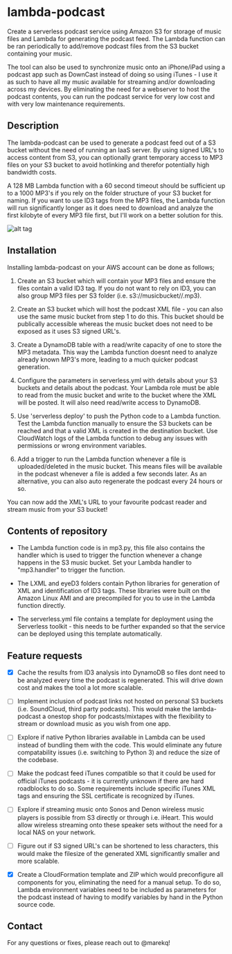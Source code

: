 lambda-podcast
==============


Create a serverless podcast service using Amazon S3 for storage of music files and Lambda for generating the podcast feed. The Lambda function can be ran periodically to add/remove podcast files from the S3 bucket containing your music. 

The tool can also be used to synchronize music onto an iPhone/iPad using a podcast app such as DownCast instead of doing so using iTunes - I use it as such to have all my music available for streaming and/or downloading across my devices. By eliminating the need for a webserver to host the podcast contents, you can run the podcast service for very low cost and with very low maintenance requirements. 



Description
-----------


The lambda-podcast can be used to generate a podcast feed out of a S3 bucket without the need of running an IaaS server. By using signed URL's to access content from S3, you can optionally grant temporary access to MP3 files on your S3 bucket to avoid hotlinking and therefor potentially high bandwidth costs. 

A 128 MB Lambda function with a 60 second timeout should be sufficient up to a 1000 MP3's if you rely on the folder structure of your S3 bucket for naming. If you want to use ID3 tags from the MP3 files, the Lambda function will run significantly longer as it does need to download and analyze the first kilobyte of every MP3 file first, but I'll work on a better solution for this. 


![alt tag](https://raw.githubusercontent.com/marekq/lambda-podcast/master/docs/1.png)



Installation
------------


Installing lambda-podcast on your AWS account can be done as follows;


1. Create an S3 bucket which will contain your MP3 files and ensure the files contain a valid ID3 tag. If you do not want to rely on ID3, you can also group MP3 files per S3 folder (i.e. s3://musicbucket/<artist>/<track>.mp3).

2. Create an S3 bucket which will host the podcast XML file - you can also use the same music bucket from step 1 to do this. This bucket should be publically accessible whereas the music bucket does not need to be exposed as it uses S3 signed URL's. 

3. Create a DynamoDB table with a read/write capacity of one to store the MP3 metadata. This way the Lambda function doesnt need to analyze already known MP3's more, leading to a much quicker podcast generation. 

3. Configure the parameters in serverless.yml with details about your S3 buckets and details about the podcast. Your Lambda role must be able to read from the music bucket and write to the bucket where the XML will be posted. It will also need read/write access to DynamoDB. 

4. Use 'serverless deploy' to push the Python code to a Lambda function. Test the Lambda function manually to ensure the S3 buckets can be reached and that a valid XML is created in the destination bucket. Use CloudWatch logs of the Lambda function to debug any issues with permissions or wrong environment variables. 

5. Add a trigger to run the Lambda function whenever a file is uploaded/deleted in the music bucket. This means files will be  available in the podcast whenever a file is added a few seconds later. As an alternative, you can also auto regenerate the podcast every 24 hours or so. 


You can now add the XML's URL to your favourite podcast reader and stream music from your S3 bucket!



Contents of repository
----------------------


- The Lambda function code is in mp3.py, this file also contains the handler which is used to trigger the function whenever a change happens in the S3 music bucket. Set your Lambda handler to "mp3.handler" to trigger the function. 

- The LXML and eyeD3 folders contain Python libraries for generation of XML and identification of ID3 tags. These libraries were built on the Amazon Linux AMI and are precompiled for you to use in the Lambda function directly. 

- The serverless.yml file contains a template for deployment using the Serverless toolkit - this needs to be further expanded so that the service can be deployed using this template automatically. 



Feature requests
----------------


- [X] Cache the results from ID3 analysis into DynamoDB so files dont need to be analyzed every time the podcast is regenerated. This will drive down cost and makes the tool a lot more scalable.  

- [ ] Implement inclusion of podcast links not hosted on personal S3 buckets (i.e. SoundCloud, third party podcasts). This would make the lambda-podcast a onestop shop for podcasts/mixtapes with the flexibility to stream or download music as you wish from one app. 

- [ ] Explore if native Python libraries available in Lambda can be used instead of bundling them with the code. This would eliminate any future compatability issues (i.e. switching to Python 3) and reduce the size of the codebase. 

- [ ] Make the podcast feed iTunes compatible so that it could be used for official iTunes podcasts - it is currently unknown if there are hard roadblocks to do so. Some requirements include specific iTunes XML tags and ensuring the SSL certificate is recognized by iTunes. 

- [ ] Explore if streaming music onto Sonos and Denon wireless music players is possible from S3 directly or through i.e. iHeart. This would allow wireless streaming onto these speaker sets without the need for a local NAS on your network.  

- [ ] Figure out if S3 signed URL's can be shortened to less characters, this would make the filesize of the generated XML significantly smaller and more scalable. 

- [X] Create a CloudFormation template and ZIP which would preconfigure all components for you, eliminating the need for a manual setup. To do so, Lambda environment variables need to be included as parameters for the podcast instead of having to modify variables by hand in the Python source code. 



Contact
-------


For any questions or fixes, please reach out to @marekq! 